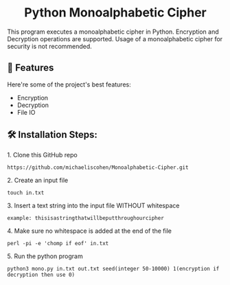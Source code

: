 <h1 align="center" id="title">Python Monoalphabetic Cipher</h1>

<p id="description">This program executes a monoalphabetic cipher in Python. Encryption and Decryption operations are supported. Usage of a monoalphabetic cipher for security is not recommended.</p>

  
  
<h2>🧐 Features</h2>

Here're some of the project's best features:

*   Encryption
*   Decryption
*   File IO

<h2>🛠️ Installation Steps:</h2>

<p>1. Clone this GitHub repo</p>

```
https://github.com/michaeliscohen/Monoalphabetic-Cipher.git
```

<p>2. Create an input file</p>

```
touch in.txt
```

<p>3. Insert a text string into the input file WITHOUT whitespace</p>

```
example: thisisastringthatwillbeputthroughourcipher
```

<p>4. Make sure no whitespace is added at the end of the file</p>

```
perl -pi -e 'chomp if eof' in.txt
```

<p>5. Run the python program</p>

```
python3 mono.py in.txt out.txt seed(integer 50-10000) 1(encryption if decryption then use 0)
```
